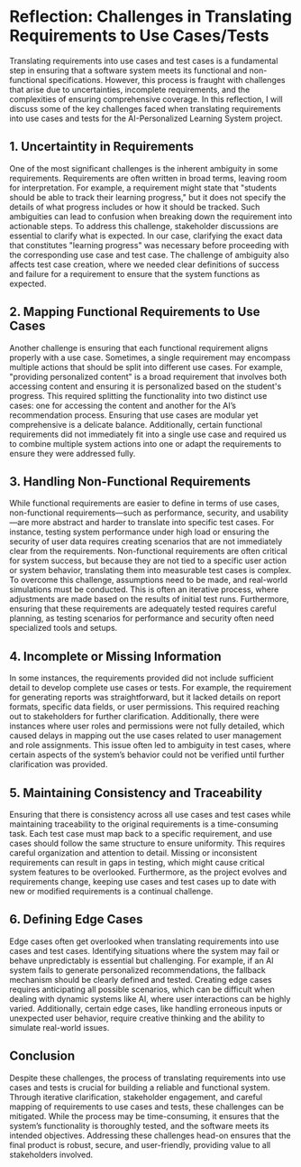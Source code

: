 # Reflection: Challenges in Translating Requirements to Use Cases/Tests

Translating requirements into use cases and test cases is a fundamental step in ensuring that a software system meets its functional and non-functional specifications. However, this process is fraught with challenges that arise due to uncertainties, incomplete requirements, and the complexities of ensuring comprehensive coverage. In this reflection, I will discuss some of the key challenges faced when translating requirements into use cases and tests for the AI-Personalized Learning System project.

## 1. Uncertaintity in Requirements

One of the most significant challenges is the inherent ambiguity in some requirements. Requirements are often written in broad terms, leaving room for interpretation. For example, a requirement might state that "students should be able to track their learning progress," but it does not specify the details of what progress includes or how it should be tracked. Such ambiguities can lead to confusion when breaking down the requirement into actionable steps. To address this challenge, stakeholder discussions are essential to clarify what is expected. In our case, clarifying the exact data that constitutes "learning progress" was necessary before proceeding with the corresponding use case and test case. The challenge of ambiguity also affects test case creation, where we needed clear definitions of success and failure for a requirement to ensure that the system functions as expected.

## 2. Mapping Functional Requirements to Use Cases

Another challenge is ensuring that each functional requirement aligns properly with a use case. Sometimes, a single requirement may encompass multiple actions that should be split into different use cases. For example, "providing personalized content" is a broad requirement that involves both accessing content and ensuring it is personalized based on the student's progress. This required splitting the functionality into two distinct use cases: one for accessing the content and another for the AI’s recommendation process. Ensuring that use cases are modular yet comprehensive is a delicate balance. Additionally, certain functional requirements did not immediately fit into a single use case and required us to combine multiple system actions into one or adapt the requirements to ensure they were addressed fully.

## 3. Handling Non-Functional Requirements

While functional requirements are easier to define in terms of use cases, non-functional requirements—such as performance, security, and usability—are more abstract and harder to translate into specific test cases. For instance, testing system performance under high load or ensuring the security of user data requires creating scenarios that are not immediately clear from the requirements. Non-functional requirements are often critical for system success, but because they are not tied to a specific user action or system behavior, translating them into measurable test cases is complex. To overcome this challenge, assumptions need to be made, and real-world simulations must be conducted. This is often an iterative process, where adjustments are made based on the results of initial test runs. Furthermore, ensuring that these requirements are adequately tested requires careful planning, as testing scenarios for performance and security often need specialized tools and setups.

## 4. Incomplete or Missing Information

In some instances, the requirements provided did not include sufficient detail to develop complete use cases or tests. For example, the requirement for generating reports was straightforward, but it lacked details on report formats, specific data fields, or user permissions. This required reaching out to stakeholders for further clarification. Additionally, there were instances where user roles and permissions were not fully detailed, which caused delays in mapping out the use cases related to user management and role assignments. This issue often led to ambiguity in test cases, where certain aspects of the system’s behavior could not be verified until further clarification was provided.

## 5. Maintaining Consistency and Traceability

Ensuring that there is consistency across all use cases and test cases while maintaining traceability to the original requirements is a time-consuming task. Each test case must map back to a specific requirement, and use cases should follow the same structure to ensure uniformity. This requires careful organization and attention to detail. Missing or inconsistent requirements can result in gaps in testing, which might cause critical system features to be overlooked. Furthermore, as the project evolves and requirements change, keeping use cases and test cases up to date with new or modified requirements is a continual challenge.

## 6. Defining Edge Cases

Edge cases often get overlooked when translating requirements into use cases and test cases. Identifying situations where the system may fail or behave unpredictably is essential but challenging. For example, if an AI system fails to generate personalized recommendations, the fallback mechanism should be clearly defined and tested. Creating edge cases requires anticipating all possible scenarios, which can be difficult when dealing with dynamic systems like AI, where user interactions can be highly varied. Additionally, certain edge cases, like handling erroneous inputs or unexpected user behavior, require creative thinking and the ability to simulate real-world issues.

## Conclusion

Despite these challenges, the process of translating requirements into use cases and tests is crucial for building a reliable and functional system. Through iterative clarification, stakeholder engagement, and careful mapping of requirements to use cases and tests, these challenges can be mitigated. While the process may be time-consuming, it ensures that the system’s functionality is thoroughly tested, and the software meets its intended objectives. Addressing these challenges head-on ensures that the final product is robust, secure, and user-friendly, providing value to all stakeholders involved.
